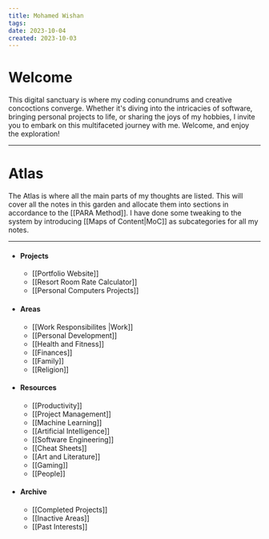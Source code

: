 ```yaml
---
title: Mohamed Wishan
tags:
date: 2023-10-04
created: 2023-10-03
---
```

# Welcome
This digital sanctuary is where my coding conundrums and creative concoctions converge. Whether it's diving into the intricacies of software, bringing personal projects to life, or sharing the joys of my hobbies, I invite you to embark on this multifaceted journey with me. Welcome, and enjoy the exploration!

---
# Atlas
The Atlas is where all the main parts of my thoughts are listed. This will cover all the notes in this garden and allocate them into sections in accordance to the [[PARA Method]]. I have done some tweaking to the system by introducing [[Maps of Content|MoC]]  as subcategories for all my notes.

---
- #### Projects
	- [[Portfolio Website]]
	- [[Resort Room Rate Calculator]]
	- [[Personal Computers Projects]]
- #### Areas
	- [[Work Responsibilites |Work]]
	- [[Personal Development]]
	- [[Health and Fitness]]
	- [[Finances]]
	- [[Family]]
	- [[Religion]]
- #### Resources
	-  [[Productivity]]
	- [[Project Management]]
	- [[Machine Learning]]
	- [[Artificial Intelligence]]
	- [[Software Engineering]]
	- [[Cheat Sheets]]
	- [[Art and Literature]]
	- [[Gaming]]
	- [[People]]
- #### Archive
	- [[Completed Projects]]
	- [[Inactive Areas]]
	- [[Past Interests]]